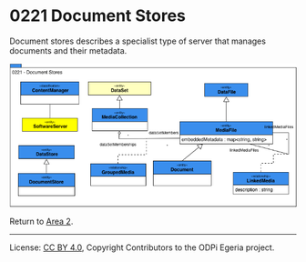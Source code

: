 <!-- SPDX-License-Identifier: CC-BY-4.0 -->
<!-- Copyright Contributors to the ODPi Egeria project. -->

# 0221 Document Stores

Document stores describes a specialist type of server that manages documents and their metadata.

![UML](0221-Document-Stores.png#pagewidth)


Return to [Area 2](Area-2-models.md).

----
License: [CC BY 4.0](https://creativecommons.org/licenses/by/4.0/),
Copyright Contributors to the ODPi Egeria project.